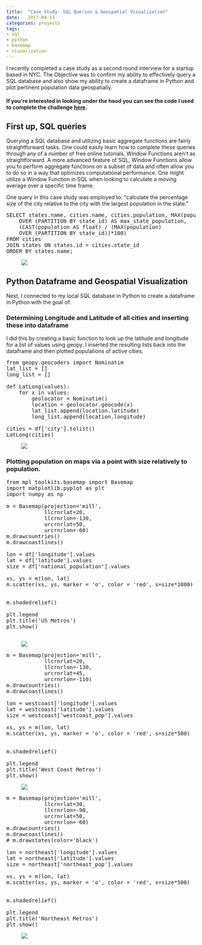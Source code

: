```yaml
---
title:  "Case Study: SQL Queries & Geospatial Visualization"
date:   2017-04-13
categories: projects
tags: 
- sql
- python
- basemap
- visualization
---
```

I recently completed a case study as a second round interview for a startup based in NYC.  The Objective was to confirm my ability to effectively query a SQL database and also show my ability to create a dataframe in Python and plot pertinent population data geospatially.

#### If you're interested in looking under the hood you can see the code I used to complete the challenge [here](https://github.com/ddemoray/GA-DSI-projects/blob/master/capstone/Technical%20Case%20Study%20-%20SQL%20Queries%2C%20Python%20Dataframe%20%26%20Python%20Geo-Spatial%20Visualization.ipynb).

## First up, SQL queries  

Querying a SQL database and utilizing basic aggregate functions are fairly straightforward tasks.  One could easily learn how to complete these queries through any of a number of free online tutorials. Window Functions aren't as straightforward. A more advanced feature of SQL, Window Functions allow you to perform aggregate functions on a subset of data and often allow you to do so in a way that optimizes computational performance.  One might utilize a Window Function in SQL when looking to calculate a moving average over a specific time frame.

One query in this case study was employed to: "calculate the percentage size of the city relative to the city with the largest population in the state."

<pre>
SELECT states.name, cities.name, cities.population, MAX(population)
    OVER (PARTITION BY state_id) AS max_state_population,
    (CAST(population AS float) / (MAX(population)
    OVER (PARTITION BY state_id))*100)
FROM cities
JOIN states ON states.id = cities.state_id
ORDER BY states.name;
</pre>

<figure>
    <a href="https://raw.githubusercontent.com/ddemoray/ddemoray.github.io/master/assets/images/window-function.jpg" class="image">
    <img src="https://raw.githubusercontent.com/ddemoray/ddemoray.github.io/master/assets/images/window-function.jpg">
    </a>
</figure>

## Python Dataframe and Geospatial Visualization

Next, I connected to my local SQL database in Python to create a dataframe in Python with the goal of:
### Determining Longitude and Latitude of all cities and inserting these into dataframe
I did this by creating a basic function to look up the latitude and longitude for a list of values using geopy.  I inserted the resulting lists back into the dataframe and then plotted populations of active cities.

<pre>
from geopy.geocoders import Nominatim
lat_list = []
long_list = []

def LatLong(values):
    for x in values:
        geolocator = Nominatim()
        location = geolocator.geocode(x)
        lat_list.append(location.latitude)
        long_list.append(location.longitude)
        
cities = df['city'].tolist()
LatLong(cities)
</pre>

<figure>
    <a href="https://raw.githubusercontent.com/ddemoray/ddemoray.github.io/master/assets/images/dataframe.jpg" class="image">
    <img src="https://raw.githubusercontent.com/ddemoray/ddemoray.github.io/master/assets/images/dataframe.jpg">
    </a>
</figure>

### Plotting population on maps via a point with size relatively to population.

<pre>
from mpl_toolkits.basemap import Basemap
import matplotlib.pyplot as plt
import numpy as np
 
m = Basemap(projection='mill', 
            llcrnrlat=20,
            llcrnrlon=-130,
            urcrnrlat=50,
            urcrnrlon=-60)
m.drawcountries()
m.drawcoastlines()

lon = df['longitude'].values
lat = df['latitude'].values
size = df['national_population'].values
    
xs, ys = m(lon, lat)
m.scatter(xs, ys, marker = 'o', color = 'red', s=size*1000)


m.shadedrelief()

plt.legend
plt.title('US Metros')
plt.show()

</pre>

<figure>
    <a href="https://raw.githubusercontent.com/ddemoray/ddemoray.github.io/master/assets/images/US_Metros.jpg" class="image">
    <img src="https://raw.githubusercontent.com/ddemoray/ddemoray.github.io/master/assets/images/US_Metros.jpg">
    </a>
</figure>

<pre>
m = Basemap(projection='mill', 
            llcrnrlat=20,
            llcrnrlon=-130,
            urcrnrlat=45,
            urcrnrlon=-110)
m.drawcountries()
m.drawcoastlines()

lon = westcoast['longitude'].values
lat = westcoast['latitude'].values
size = westcoast['westcoast_pop'].values
    
xs, ys = m(lon, lat)
m.scatter(xs, ys, marker = 'o', color = 'red', s=size*500)


m.shadedrelief()

plt.legend
plt.title('West Coast Metros')
plt.show()
</pre>

<figure>
    <a href="https://raw.githubusercontent.com/ddemoray/ddemoray.github.io/master/assets/images/WestCoast.jpg" class="image">
    <img src="https://raw.githubusercontent.com/ddemoray/ddemoray.github.io/master/assets/images/WestCoast.jpg">
    </a>
</figure>

<pre>
m = Basemap(projection='mill', 
            llcrnrlat=30,
            llcrnrlon=-90,
            urcrnrlat=50,
            urcrnrlon=-60)
m.drawcountries()
m.drawcoastlines()
# m.drawstates(color='black')

lon = northeast['longitude'].values
lat = northeast['latitude'].values
size = northeast['northeast_pop'].values
    
xs, ys = m(lon, lat)
m.scatter(xs, ys, marker = 'o', color = 'red', s=size*500)


m.shadedrelief()

plt.legend
plt.title('Northeast Metros')
plt.show()
</pre>

<figure>
    <a href="https://raw.githubusercontent.com/ddemoray/ddemoray.github.io/master/assets/images/Northeast.jpg" class="image">
    <img src="https://raw.githubusercontent.com/ddemoray/ddemoray.github.io/master/assets/images/Northeast.jpg">
    </a>
</figure>




